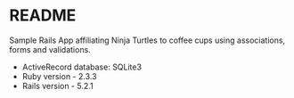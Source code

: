 # README

Sample Rails App affiliating Ninja Turtles to coffee cups using associations, forms and validations.

* ActiveRecord database: SQLite3
* Ruby version - 2.3.3
* Rails version - 5.2.1

